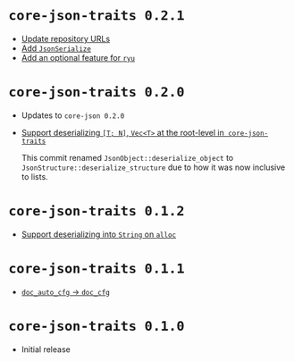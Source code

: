 # `core-json-traits 0.2.1`

- [Update repository URLs](https://github.com/core-json/core-json/commit/da434e18e426fb5bd3abf7dffa1462011770379e)
- [Add `JsonSerialize`](https://github.com/core-json/core-json/commit/e726edc5a23c086be9f15ced9c76507e44708401)
- [Add an optional feature for `ryu`](https://github.com/core-json/core-json/commit/7ddf5caf32b1cc599cfb51c3db77c0b454a0e43c)

# `core-json-traits 0.2.0`

- Updates to `core-json 0.2.0`
- [Support deserializing `[T; N]`, `Vec<T>` at the root-level in` core-json-traits`](https://github.com/core-json/core-json/commit/2bb8623c889b88fac748cc8fc7b13d7b352c232c)

  This commit renamed `JsonObject::deserialize_object` to
  `JsonStructure::deserialize_structure` due to how it was now inclusive to
  lists.

# `core-json-traits 0.1.2`

- [Support deserializing into `String` on `alloc`](https://github.com/core-json/core-json/commit/0107bc97c25ddd3e8abe356f693c687750269b2d)

# `core-json-traits 0.1.1`

- [`doc_auto_cfg` -> `doc_cfg`](https://github.com/core-json/core-json/commit/775367b8b4ad040ed9973af6f504ceb192683f0a)

# `core-json-traits 0.1.0`

- Initial release

